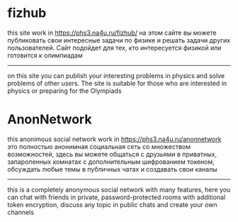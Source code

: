 # fizhub
this site work in https://phs3.na4u.ru/fizhub/
на этом сайте вы можете публиковать свои интересные задачи по физике и решать задачи других пользователей.
Сайт подойдет для тех, кто интересуется физикой или готовится к олимпиадам
_____________________________________________________________________________
on this site you can publish your interesting problems in physics and solve problems of other users.
The site is suitable for those who are interested in physics or preparing for the Olympiads
# AnonNetwork
this anonimous social network work in https://phs3.na4u.ru/anonnetwork
это полностью анонимная социальная сеть со множеством возможностей, здесь вы можете общаться с друзьями в приватных, запароленных комнатах с дополнительным шифрованием токеном, обсуждать любые темы в публичных чатах и создавать свои каналы
_____________________________________________________________________________
this is a completely anonymous social network with many features, here you can chat with friends in private, password-protected rooms with additional token encryption, discuss any topic in public chats and create your own channels
